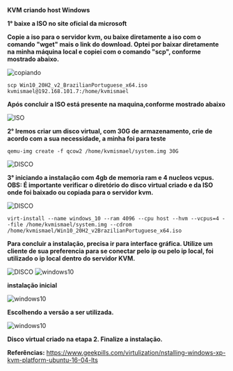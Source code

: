 **KVM criando host Windows**

**1° baixe a ISO no site oficial da microsoft**

**Copie a iso para o servidor kvm, ou baixe diretamente a iso com o comando "wget" mais o link do download. Optei por baixar diretamente na minha máquina local e copiei com o comando "scp", conforme mostrado abaixo.**


<img src="https://user-images.githubusercontent.com/51387190/117079250-c8cf2500-ad11-11eb-97df-50b47c8c0f06.png" alt="copiando" title="vms"/>

```
scp Win10_20H2_v2_BrazilianPortuguese_x64.iso kvmismael@192.168.101.7:/home/kvmismael
```

**Após concluir a ISO está presente na maquina,conforme mostrado abaixo**

<img src="https://user-images.githubusercontent.com/51387190/117080264-db4a5e00-ad13-11eb-8779-83673141b652.png" alt="ISO" title="vms"/>

**2° Iremos criar um disco virtual, com 30G de armazenamento, crie de acordo com a sua necessidade, a minha foi para teste**

```
qemu-img create -f qcow2 /home/kvmismael/system.img 30G
```
<img src="https://user-images.githubusercontent.com/51387190/117080264-db4a5e00-ad13-11eb-8779-83673141b652.png" alt="DISCO" title="vms"/>

**3° iniciando a instalação com 4gb de memoria ram e 4 nucleos vcpus. OBS: É importante verificar o diretório do disco virtual criado e da ISO onde foi baixado ou copiada para o servidor kvm.**

<img src="https://user-images.githubusercontent.com/51387190/117080738-d1752a80-ad14-11eb-8909-5dc5d757cedc.png" alt="DISCO" title="vms"/>

```
virt-install --name windows_10 --ram 4096 --cpu host --hvm --vcpus=4 --file /home/kvmismael/system.img --cdrom /home/kvmismael/Win10_20H2_v2BrazilianPortuguese_x64.iso
```

**Para concluir a instalação, precisa ir para interface gráfica. Utilize um cliente de sua preferencia para se conectar pelo ip ou pelo ip local, foi utilizado o ip local dentro do servidor KVM.** 


<img src="https://user-images.githubusercontent.com/51387190/117081040-74c63f80-ad15-11eb-972b-d93e58d6edb3.png" alt="DISCO" title="vms"/>



<img src="https://user-images.githubusercontent.com/51387190/117081068-860f4c00-ad15-11eb-84fb-aac23abbec95.png" alt="windows10" title="vms"/>

**instalação inicial**


<img src="https://user-images.githubusercontent.com/51387190/117081580-89570780-ad16-11eb-99d5-a0a481e15e8c.png" alt="windows10" title="vms"/>

**Escolhendo a versão a ser utilizada.**

<img src="https://user-images.githubusercontent.com/51387190/117081696-c7ecc200-ad16-11eb-85b9-3b261b054115.png" alt="windows10" title="vms"/>

**Disco virtual criado na etapa 2. Finalize a instalação.**

**Referências:** 
https://www.geekpills.com/virtulization/nstalling-windows-xp-kvm-platform-ubuntu-16-04-lts
